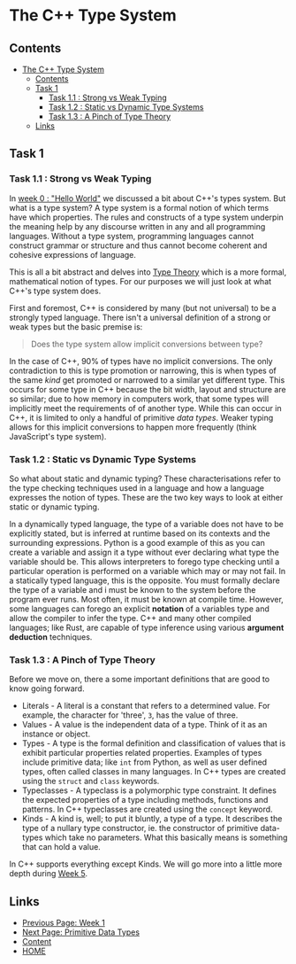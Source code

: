 # The C++ Type System

## Contents

- [The C++ Type System](#the-c-type-system)
  - [Contents](#contents)
  - [Task 1](#task-1)
    - [Task 1.1 : Strong vs Weak Typing](#task-11--strong-vs-weak-typing)
    - [Task 1.2 : Static vs Dynamic Type Systems](#task-12--static-vs-dynamic-type-systems)
    - [Task 1.3 : A Pinch of Type Theory](#task-13--a-pinch-of-type-theory)
  - [Links](#links)

## Task 1

### Task 1.1 : Strong vs Weak Typing

In [week 0 : "Hello World"](/content/week0/tasks/helloworld.md#61--introducing-c) we discussed a bit about C++'s types system. But what is a type system? A type system is a formal notion of which terms have which properties. The rules and constructs of a type system underpin the meaning help by any discourse written in any and all programming languages. Without a type system, programming languages cannot construct grammar or structure and thus cannot become coherent and cohesive expressions of language.

This is all a bit abstract and delves into [Type Theory](https://en.wikipedia.org/wiki/Type_theory) which is a more formal, mathematical notion of types. For our purposes we will just look at what C++'s type system does.

First and foremost, C++ is considered by many (but not universal) to be a strongly typed language. There isn't a universal definition of a strong or weak types but the basic premise is:

> Does the type system allow implicit conversions between type?

In the case of C++, 90% of types have no implicit conversions. The only contradiction to this is type promotion or narrowing, this is when types of the same _kind_ get promoted or narrowed to a similar yet different type. This occurs for some type in C++ because the bit width, layout and structure are so similar; due to how memory in computers work, that some types will implicitly meet the requirements of of another type. While this can occur in C++, it is limited to only a handful of primitive _data types_. Weaker typing allows for this implicit conversions to happen more frequently (think JavaScript's type system).

### Task 1.2 : Static vs Dynamic Type Systems

So what about static and dynamic typing? These characterisations refer to the type checking techniques used in a language and how a language expresses the notion of types. These are the two key ways to look at either static or dynamic typing.

In a dynamically typed language, the type of a variable does not have to be explicitly stated, but is inferred at runtime based on its contexts and the surrounding expressions. Python is a good example of this as you can create a variable and assign it a type without ever declaring what type the variable should be. This allows interpreters to forego type checking until a particular operation is performed on a variable which may or may not fail. In a statically typed language, this is the opposite. You must formally declare the type of a variable and i must be known to the system before the program ever runs. Most often, it must be known at compile time. However, some languages can forego an explicit **notation** of a variables type and allow the compiler to infer the type. C++ and many other compiled languages; like Rust, are capable of type inference using various **argument deduction** techniques.

### Task 1.3 : A Pinch of Type Theory

Before we move on, there a some important definitions that are good to know going forward.

- Literals - A literal is a constant that refers to a determined value. For example, the character for 'three', `3`, has the value of three.
- Values - A value is the independent data of a type. Think of it as an instance or object.
- Types - A type is the formal definition and classification of values that is exhibit particular properties related properties. Examples of types include primitive data; like `int` from Python, as well as user defined types, often called classes in many languages. In C++ types are created using the `struct` and `class` keywords.
- Typeclasses - A typeclass is a polymorphic type constraint. It defines the expected properties of a type including methods, functions and patterns. In C++ typeclasses are created using the `concept` keyword.
- Kinds - A kind is, well; to put it bluntly, a type of a type. It describes the type of a nullary type constructor, ie. the constructor of primitive data-types which take no parameters. What this basically means is something that can hold a value.

In C++ supports everything except Kinds. We will go more into a little more depth during [Week 5](/content/week5/README.md).

## Links

- [Previous Page: Week 1](/content/week1/README.md)
- [Next Page: Primitive Data Types](/content/week1/tasks/types.md)
- [Content](/content/README.md)
- [HOME](/README.md)

